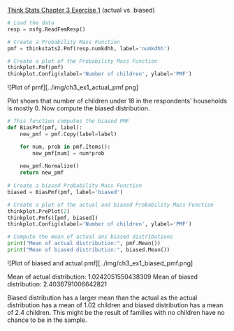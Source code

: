 [Think Stats Chapter 3 Exercise 1](http://greenteapress.com/thinkstats2/html/thinkstats2004.html#toc31) (actual vs. biased)

```python
# Load the data
resp = nsfg.ReadFemResp()

# Create a Probability Mass Function
pmf = thinkstats2.Pmf(resp.numkdhh, label='numkdhh')

# Create a plot of the Probability Mass Function
thinkplot.Pmf(pmf)
thinkplot.Config(xlabel='Number of children', ylabel='PMF')
```

![Plot of pmf][../img/ch3_ex1_actual_pmf.png]

Plot shows that number of children under 18 in the respondents' households is mostly 0.
Now compute the biased distribution. 
```python
# This function computes the biased PMF
def BiasPmf(pmf, label):
    new_pmf = pmf.Copy(label=label)

    for num, prob in pmf.Items():
        new_pmf[num] = num*prob
        
    new_pmf.Normalize()
    return new_pmf
    
# Create a biased Probability Mass Function
biased = BiasPmf(pmf, label='biased')

# Create a plot of the actual and biased Probability Mass Function
thinkplot.PrePlot(2)
thinkplot.Pmfs([pmf, biased])
thinkplot.Config(xlabel='Number of children', ylabel='PMF')

# Compute the mean of actual ans biased distributions
print("Mean of actual distribution:", pmf.Mean()) 
print("Mean of biased distribution:", biased.Mean())
```

![Plot of biased and actual pmf][../img/ch3_ex1_biased_pmf.png]

Mean of actual distribution: 1.0242051550438309
Mean of biased distribution: 2.4036791006642821

Biased distribution has a larger mean than the actual as the actual distribution has a mean of 1.02 children and biased distribution has a mean of 2.4 children. This might be the result of families with no children have no chance to be in the sample.
